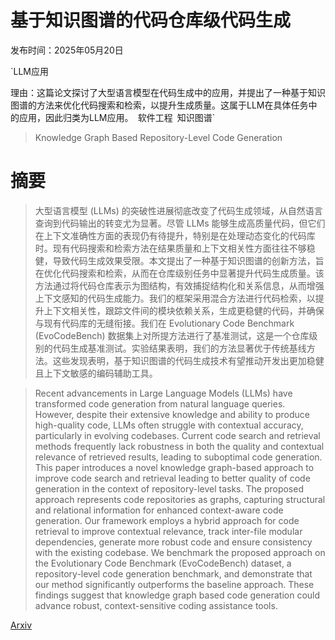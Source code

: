 # 基于知识图谱的代码仓库级代码生成

发布时间：2025年05月20日

`LLM应用

理由：这篇论文探讨了大型语言模型在代码生成中的应用，并提出了一种基于知识图谱的方法来优化代码搜索和检索，以提升生成质量。这属于LLM在具体任务中的应用，因此归类为LLM应用。` `软件工程` `知识图谱`

> Knowledge Graph Based Repository-Level Code Generation

# 摘要

> 大型语言模型 (LLMs) 的突破性进展彻底改变了代码生成领域，从自然语言查询到代码输出的转变尤为显著。尽管 LLMs 能够生成高质量代码，但它们在上下文准确性方面的表现仍有待提升，特别是在处理动态变化的代码库时。现有代码搜索和检索方法在结果质量和上下文相关性方面往往不够稳健，导致代码生成效果受限。本文提出了一种基于知识图谱的创新方法，旨在优化代码搜索和检索，从而在仓库级别任务中显著提升代码生成质量。该方法通过将代码仓库表示为图结构，有效捕捉结构化和关系信息，从而增强上下文感知的代码生成能力。我们的框架采用混合方法进行代码检索，以提升上下文相关性，跟踪文件间的模块依赖关系，生成更稳健的代码，并确保与现有代码库的无缝衔接。我们在 Evolutionary Code Benchmark (EvoCodeBench) 数据集上对所提方法进行了基准测试，这是一个仓库级别的代码生成基准测试。实验结果表明，我们的方法显著优于传统基线方法。这些发现表明，基于知识图谱的代码生成技术有望推动开发出更加稳健且上下文敏感的编码辅助工具。

> Recent advancements in Large Language Models (LLMs) have transformed code generation from natural language queries. However, despite their extensive knowledge and ability to produce high-quality code, LLMs often struggle with contextual accuracy, particularly in evolving codebases. Current code search and retrieval methods frequently lack robustness in both the quality and contextual relevance of retrieved results, leading to suboptimal code generation. This paper introduces a novel knowledge graph-based approach to improve code search and retrieval leading to better quality of code generation in the context of repository-level tasks. The proposed approach represents code repositories as graphs, capturing structural and relational information for enhanced context-aware code generation. Our framework employs a hybrid approach for code retrieval to improve contextual relevance, track inter-file modular dependencies, generate more robust code and ensure consistency with the existing codebase. We benchmark the proposed approach on the Evolutionary Code Benchmark (EvoCodeBench) dataset, a repository-level code generation benchmark, and demonstrate that our method significantly outperforms the baseline approach. These findings suggest that knowledge graph based code generation could advance robust, context-sensitive coding assistance tools.

[Arxiv](https://arxiv.org/abs/2505.14394)